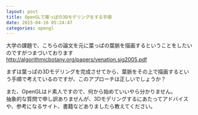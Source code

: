 ```yaml
---
layout: post
title: OpenGLで葉っぱの3Dモデリングをする手順
date: 2015-04-16 05:24:47
categories: opengl
---
```

<p>大学の課題で、こちらの論文を元に葉っぱの葉脈を描画するということをしたいのですがつまづいております<br>
<a href="http://algorithmicbotany.org/papers/venation.sig2005.pdf" rel="nofollow">http://algorithmicbotany.org/papers/venation.sig2005.pdf</a></p>

<p>まずは葉っぱの3Dモデリングを完成させてから、葉脈をその上で描画するという手順で考えているのですが、このアプローチは正しいでしょうか？</p>

<p>また、OpenGLはド素人ですので、何から始めていいやら分かりません。<br>
抽象的な質問で申し訳ありませんが、3Dモデリングするにあたってアドバイスや、参考になるサイト、書籍などありましたら教えてください。</p>
